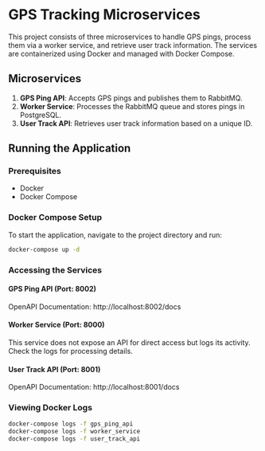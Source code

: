 # GPS Tracking Microservices

This project consists of three microservices to handle GPS pings, process them via a worker service, and retrieve user track information. The services are containerized using Docker and managed with Docker Compose.

## Microservices

1. **GPS Ping API**: Accepts GPS pings and publishes them to RabbitMQ.
2. **Worker Service**: Processes the RabbitMQ queue and stores pings in PostgreSQL.
3. **User Track API**: Retrieves user track information based on a unique ID.

## Running the Application

### Prerequisites

- Docker
- Docker Compose

### Docker Compose Setup

To start the application, navigate to the project directory and run:

```sh
docker-compose up -d
```

### Accessing the Services
#### GPS Ping API (Port: 8002)

OpenAPI Documentation: http://localhost:8002/docs
#### Worker Service (Port: 8000)

This service does not expose an API for direct access but logs its activity. Check the logs for processing details.
#### User Track API (Port: 8001)

OpenAPI Documentation: http://localhost:8001/docs

### Viewing Docker Logs
```sh
docker-compose logs -f gps_ping_api
docker-compose logs -f worker_service
docker-compose logs -f user_track_api
```
